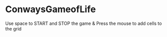 # ConwaysGameofLife
Use space to START and STOP the game
& Press the mouse to add cells to the grid
